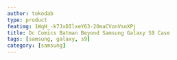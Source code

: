 ```yaml
---
author: tokodab
type: product
featimg: 1WqH_-k7JxDIlxeY63-2OmaCVonVsoXPj
title: Dc Comics Batman Beyond Samsung Galaxy S9 Case
tags: [samsung, galaxy, s9]
category: [samsung]
---
```

